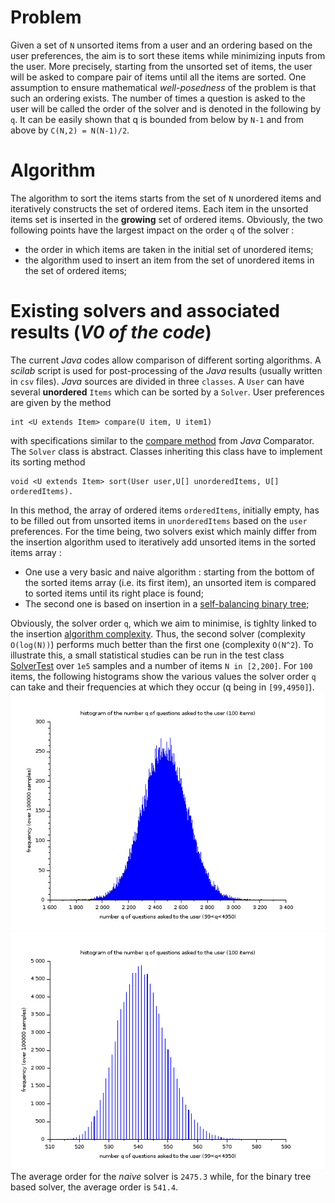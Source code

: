 # Problem
Given a set of `N` unsorted items from a user and an ordering based on the user preferences, the aim is to sort these items while minimizing inputs from the user. More precisely, starting from the unsorted set of items, the user will be asked to compare pair of items until all the items are sorted. One assumption to ensure mathematical _well-posedness_ of the problem is that such an ordering exists. The number of times a question is asked to the user will be called the order of the solver and is denoted in the following by `q`. It can be easily shown that q is bounded from below by `N-1` and from above by `C(N,2) = N(N-1)/2`.

# Algorithm
The algorithm to sort the items starts from the set of `N` unordered items and iteratively constructs the set of ordered items. Each item in the unsorted items set is inserted in the __growing__ set of ordered items. Obviously, the two following points have the largest impact on the order `q` of the solver :

* the order in which items are taken in the initial set of unordered items;
* the algorithm used to insert an item from the set of unordered items in the set of ordered items;

# Existing solvers and associated results (_V0 of the code_)
The current _Java_ codes allow comparison of different sorting algorithms. A _scilab_ script is used for post-processing of the _Java_ results (usually written in `csv` files).
_Java_ sources are divided in three `classes`. A `User` can have several __unordered__ `Items` which can be sorted by a `Solver`. User preferences are given by the method 
```
int <U extends Item> compare(U item, U item1)
```
with specifications similar to the [compare method](https://docs.oracle.com/javase/8/docs/api/java/util/Comparator.html#compare-T-T-) from _Java_ Comparator.
The `Solver` class is abstract. Classes inheriting this class have to implement its sorting method 
```
void <U extends Item> sort(User user,U[] unorderedItems, U[] orderedItems).
```
In this method, the array of ordered items `orderedItems`, initially empty, has to be filled out from unsorted items in `unorderedItems` based on the `user` preferences.
For the time being, two solvers exist which mainly differ from the insertion algorithm used to iteratively add unsorted items in the sorted items array :
* One use a very basic and naive algorithm : starting from the bottom of the sorted items array (i.e. its first item), an unsorted item is compared to sorted items until its right place is found;
* The second one is based on insertion in a [self-balancing binary tree](https://en.wikipedia.org/wiki/Red%E2%80%93black_tree);

Obviously, the solver order `q`, which we aim to minimise, is tighlty linked to the insertion [algorithm complexity](https://www.cs.cmu.edu/~adamchik/15-121/lectures/Algorithmic%20Complexity/complexity.html). Thus, the second solver (complexity `O(log(N))`) performs much better than the first one (complexity `O(N^2`). To illustrate this, a small statistical studies can be run in the test class [SolverTest](test/SolverTest.java) over `1e5` samples and a number of items `N in [2,200]`. For `100` items, the following histograms show the various values the solver order `q` can take and their frequencies at which they occur (q being in `[99,4950]`).
![Histogram with the _naive_ insertion algorithm](resources/histogram_dummysolver_100items.png)
![Histogram with the binary tree based insertion algorithm](resources/histogram_fromtreesetsolver_100items.png)
The average order for the _naive_ solver is `2475.3` while, for the binary tree based solver, the average order is `541.4`.
